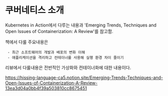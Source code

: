 # 쿠버네티스 소개

Kubernetes in Action에서 다루는 내용과 'Emerging Trends, Techniques and Open Issues of Containerization: A Review'를 참고함.

책에서 다룰 주요내용은

     - 최근 소프트웨어의 개발과 배포의 변화 이해
     - 애플리케이션을 격리하고 컨테이너를 사용해 실행 환경 차이 줄이기
     
     
리뷰에서 다룰내용은 전반적인 가상화와 컨테이너화에 대한 내용이다.

https://hissing-language-ca5.notion.site/Emerging-Trends-Techniques-and-Open-Issues-of-Containerization-A-Review-13ea3d04a0bb4f39a503810cc8675451
